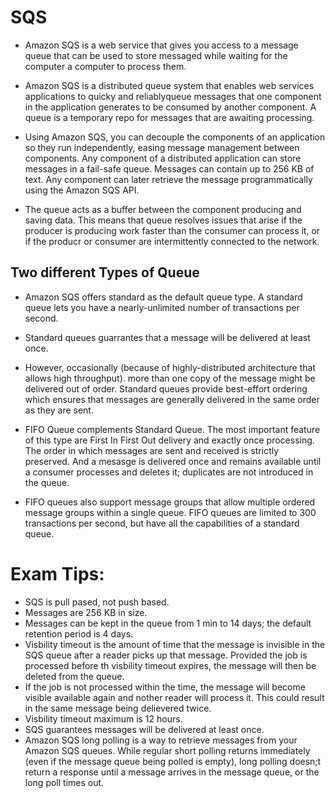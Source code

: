 # SQS

- Amazon SQS is a web service that gives you access to a message queue that can be used to store messaged while waiting for the computer a computer to process them.

- Amazon SQS is a distributed queue system that enables web services applications to quicky and reliablyqueue messages that one component in the application generates to be consumed by another component. A queue is a temporary repo for messages that are awaiting processing.

- Using Amazon SQS, you can decouple the components of an application so they run independently, easing message management between components. Any component of a distributed application can store messages in a fail-safe queue. Messages can contain up to 256 KB of text. Any component can later retrieve the message programmatically using the Amazon SQS API.

- The queue acts as a buffer between the component producing and saving data. This means that queue resolves issues that arise if the producer is producing  work faster than the consumer can process it, or if the producr or consumer are intermittently connected to the network.

## Two different Types of Queue

- Amazon SQS offers standard as the default queue type. A standard queue lets you have a nearly-unlimited number of transactions per second.
- Standard queues guarrantes that a message will be delivered at least once.
- However, occasionally (because of highly-distributed architecture that allows high throughput). more than one copy of the message might be delivered out of order. Standard queues provide best-effort ordering which ensures that messages are generally delivered in the same order as they are sent.

- FIFO Queue complements Standard Queue. The most important feature of this type are First In First Out delivery and exactly once processing. The order in which messages are sent and received is strictly preserved. And a mesasge is delivered once and remains available until a consumer processes and deletes it; duplicates are not introduced in the queue.

- FIFO queues also support message groups that allow multiple ordered message groups within a single queue. FIFO queues are limited to 300 transactions per second, but have all the capabilities of a standard queue.

# Exam Tips:

- SQS is pull pased, not push based.
- Messages are 256 KB in size.
- Messages can be kept in the queue from 1 min to 14 days; the default retention period is 4 days.
- Visbility timeout is the amount of time that the message is invisible in the SQS queue after a reader picks up that message. Provided the job is processed before th visbility timeout expires, the message will then be deleted from the queue.
- If the job is not processed within the time, the message will become visible available again and nother reader will process it. This could result in the same message being delievered twice.
- Visbility timeout maximum is 12 hours.
- SQS guarantees messages will be delivered at least once.
- Amazon SQS long polling is a way to retrieve messages from your Amazon SQS queues. While regular short polling returns immediately (even if the message queue being polled is empty), long polling doesn;t return a response until a message arrives in the message queue, or the long poll times out.
